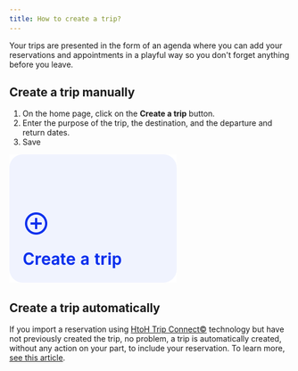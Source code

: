 ```yaml
---
title: How to create a trip?
---
```


Your trips are presented in the form of an agenda where you can add your reservations and appointments in a playful way so you don't forget anything before you leave.

## Create a trip manually

1. On the home page, click on the **Create a trip** button.
2. Enter the purpose of the trip, the destination, and the departure and return dates.
3. Save

![Create a trip](./images/create-a-trip.png)

## Create a trip automatically

If you import a reservation using [HtoH Trip Connect©](/en/htoh-trip-connect/what-is-htoh-trip-connect) technology but have not previously created the trip, no problem, a trip is automatically created, without any action on your part, to include your reservation. To learn more, [see this article](/en/htoh-trip-connect/import-booking-without-creating-the-trip).